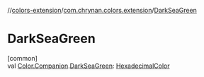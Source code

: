 //[colors-extension](../../index.md)/[com.chrynan.colors.extension](index.md)/[DarkSeaGreen](-dark-sea-green.md)

# DarkSeaGreen

[common]\
val [Color.Companion](../../../colors-core/colors-core/com.chrynan.colors/-color/-companion/index.md).[DarkSeaGreen](-dark-sea-green.md): [HexadecimalColor](../../../colors-core/colors-core/com.chrynan.colors/-hexadecimal-color/index.md)
